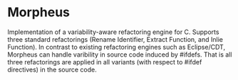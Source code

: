 Morpheus
========

Implementation of a variability-aware refactoring engine for C.
Supports three standard refactorings (Rename Identifier, Extract Function, and Inlie Function).
In contrast to existing refactoring engines such as Eclipse/CDT, Morpheus can handle varibility in source code induced by #ifdefs.
That is all three refactorings are applied in all variants (with respect to #ifdef directives) in the source code.
